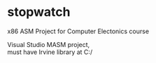 # stopwatch
x86 ASM Project for Computer Electonics course 


Visual Studio MASM project, \
must have Irvine library at C:/

